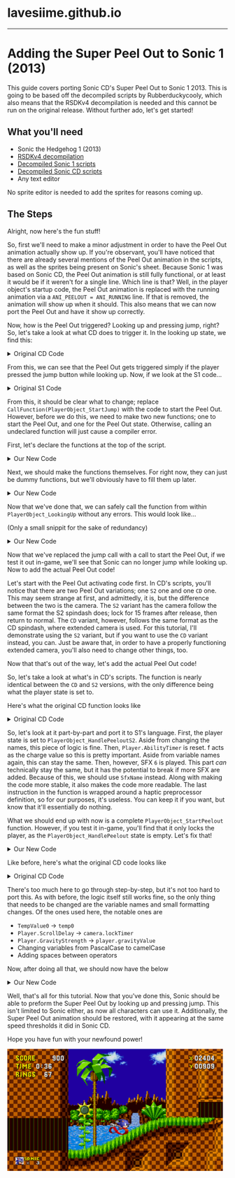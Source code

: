 # lavesiime.github.io
***
# Adding the Super Peel Out to Sonic 1 (2013)

This guide covers porting Sonic CD's Super Peel Out to Sonic 1 2013. This is going to be based off the decompiled scripts by Rubberduckycooly, which also means that the RSDKv4 decompilation is needed and this cannot be run on the original release. Without further ado, let's get started!

## What you'll need

* Sonic the Hedgehog 1 (2013)
* [RSDKv4 decompilation](https://github.com/Rubberduckycooly/Sonic-1-2-2013-Decompilation)
* [Decompiled Sonic 1 scripts](https://github.com/Rubberduckycooly/Sonic-1-Sonic-2-2013-Script-Decompilation)
* [Decompiled Sonic CD scripts](https://github.com/Rubberduckycooly/Sonic-CD-2011-Script-Decompilation)
* Any text editor

No sprite editor is needed to add the sprites for reasons coming up.

## The Steps

Alright, now here's the fun stuff!

So, first we'll need to make a minor adjustment in order to have the Peel Out animation actually show up. If you're observant, you'll have noticed that there are already several mentions of the Peel Out animation in the scripts, as well as the sprites being present on Sonic's sheet. Because Sonic 1 was based on Sonic CD, the Peel Out animation is still fully functional, or at least it would be if it weren't for a single line. Which line is that? Well, in the player object's startup code, the Peel Out animation is replaced with the running animation via a `ANI_PEELOUT = ANI_RUNNING` line. If that is removed, the animation will show up when it should. This also means that we can now port the Peel Out and have it show up correctly.

Now, how is the Peel Out triggered? Looking up and pressing jump, right? So, let's take a look at what CD does to trigger it. In the looking up state, we find this:

<details>
<summary>Original CD Code</summary>

```v
function PlayerObject_LookingUp

	if Player.Up==false
		Player.State=PlayerObject_HandleGround
		Player.Timer=0
	else
		if Player.Timer<60
			Player.Timer++
		else
			if Player.LookPos>-112
				Player.LookPos-=2
			endif
		endif
		if Player.Gravity==true
			Player.State=PlayerObject_HandleAir
			Player.Timer=0
		else
			if Player.JumpPress==true
				CallFunction(Player.PeeloutFunction)
			endif
		endif
	endif

endfunction
```

</details>


From this, we can see that the Peel Out gets triggered simply if the player pressed the jump button while looking up. Now, if we look at the S1 code...

<details>
<summary>Original S1 Code</summary>

```v
function PlayerObject_LookingUp

	if player.up == false
		player.state = PlayerObject_HandleGround
		player.timer = 0
	else

		if player.timer < 60
			player.timer++
		else

			temp0 = player.ypos
			temp0 >>= 16
			temp0 -= screen.cameraY
			temp0 -= 112
			if player.lookPosY > temp0
				player.lookPosY -= 2
			end if

		end if

		player.animation = ANI_LOOKINGUP

		if player.gravity == GRAVITY_AIR
			player.state = PlayerObject_HandleAir
			player.timer = 0
		else
			if player.jumpPress == true
				CallFunction(PlayerObject_StartJump)
			end if
		end if

	end if

end function
```

</details>


From this, it should be clear what to change; replace `CallFunction(PlayerObject_StartJump)` with the code to start the Peel Out. However, before we do this, we need to make two new functions; one to start the Peel Out, and one for the Peel Out state. Otherwise, calling an undeclared function will just cause a compiler error.

First, let's declare the functions at the top of the script.

<details>
<summary>Our New Code</summary>

```v
reserve function PlayerObject_StartPeelout
reserve function PlayerObject_HandlePeelout
```

</details>

Next, we should make the functions themselves. For right now, they can just be dummy functions, but we'll obviously have to fill them up later.

<details>
<summary>Our New Code</summary>

```v
function PlayerObject_StartPeelout
end function

function PlayerObject_HandlePeelout
end function
```

</details>

Now that we've done that, we can safely call the function from within `PlayerObject_LookingUp` without any errors. This would look like...

(Only a small snippit for the sake of redundancy)

<details>
<summary>Our New Code</summary>

```v
if player.gravity == GRAVITY_AIR
	player.state = PlayerObject_HandleAir
	player.timer = 0
else
	if player.jumpPress == true
		CallFunction(PlayerObject_StartPeelout)
	end if
end if
```

</details>

Now that we've replaced the jump call with a call to start the Peel Out, if we test it out in-game, we'll see that Sonic can no longer jump while looking up. Now to add the actual Peel Out code!

Let's start with the Peel Out activating code first. In CD's scripts, you'll notice that there are two Peel Out variations; one `S2` one and one `CD` one. This may seem strange at first, and admittedly, it is, but the difference between the two is the camera. The `S2` variant has the camera follow the same format the S2 spindash does; lock for 15 frames after release, then return to normal. The `CD` variant, however, follows the same format as the CD spindash, where extended camera is used. For this tutorial, I'll demonstrate using the `S2` variant, but if you want to use the `CD` variant instead, you can. Just be aware that, in order to have a properly functioning extended camera, you'll also need to change other things, too.

Now that that's out of the way, let's add the actual Peel Out code! <!-- Wait- -->

So, let's take a look at what's in CD's scripts. The function is nearly identical between the `CD` and `S2` versions, with the only difference being what the player state is set to. 

Here's what the original CD function looks like

<details>
<summary>Original CD Code</summary>

```v
function PlayerObject_StartPeeloutS2
	Player.State=PlayerObject_HandlePeeloutS2
	Player.AbilityTimer=0

	PlaySfx(6,false)

#platform: Use_Haptics
	HapticEffect(115,0,0,0)
#endplatform
endfunction
```

</details>

So, let's look at it part-by-part and port it to S1's language. First, the player state is set to `PlayerObject_HandlePeeloutS2`. Aside from changing the names, this piece of logic is fine. Then, `Player.AbilityTimer` is reset. f acts as the charge value so this is pretty important. Aside from variable names again, this can stay the same. Then, however, SFX `6` is played. This part _can_ technically stay the same, but it has the potential to break if more SFX are added. Because of this, we should use `SfxName` instead. Along with making the code more stable, it also makes the code more readable. The last instruction in the function is wrapped around a haptic preprocessor definition, so for our purposes, it's useless. You can keep it if you want, but know that it'll essentially do nothing.

What we should end up with now is a complete `PlayerObject_StartPeelout` function. However, if you test it in-game, you'll find that it only locks the player, as the `PlayerObject_HandlePeelout` state is empty. Let's fix that!

<details>
<summary>Our New Code</summary>

```v
function PlayerObject_StartPeelout
	player.state = PlayerObject_HandlePeelout
	player.abilityTimer = 0

	PlaySfx(SfxName[Charge], false)
end function
```

</details>

Like before, here's what the original CD code looks like

<details>
<summary>Original CD Code</summary>

```v
function PlayerObject_HandlePeeloutS2
	if Player.Gravity==true
		Player.State=PlayerObject_HandleAir
		Player.Speed=0
	endif

	if Player.GravityStrength==4096
		if Player.AbilityTimer<393216
			Player.AbilityTimer+=24576
		endif
	else
		if Player.AbilityTimer<786432
			Player.AbilityTimer+=24576
		endif
	endif

	if Player.AbilityTimer<390594
		Player.Animation=ANI_WALKING
		TempValue0=Player.AbilityTimer
		TempValue0>>=16
		TempValue0*=80
		TempValue0/=6
		TempValue0+=20
	else
		TempValue0=Player.AbilityTimer
		TempValue0>>=16
		TempValue0*=80
		TempValue0/=6

		if Player.AbilityTimer>655359
			Player.Animation=ANI_PEELOUT
		else
			Player.Animation=ANI_RUNNING
		endif
	endif

	if Player.Up==false
		Player.ScrollDelay=15
		Screen.CameraStyle=4
		Player.State=PlayerObject_HandleGround

		if Player.AbilityTimer<390594
			Player.Speed=0
		else
			Player.Speed=Player.AbilityTimer
			if Player.Direction==FACING_LEFT
				FlipSign(Player.Speed)
			endif
			PlaySfx(7,false)
		endif

		CallFunction(PlayerObject_ResetOnFloor)

#platform: Use_Haptics
	HapticEffect(42,0,0,0)
#endplatform
	endif

	Player.AnimationSpeed=TempValue0
endfunction
```

</details>

There's too much here to go through step-by-step, but it's not too hard to port this. As with before, the logic itself still works fine, so the only thing that needs to be changed are the variable names and small formatting changes. Of the ones used here, the notable ones are

* `TempValue0` -> `temp0`
* `Player.ScrollDelay` -> `camera.lockTimer`
* `Player.GravityStrength` -> `player.gravityValue`
* Changing variables from PascalCase to camelCase <!-- Yeah I know this isn't needed but it looks neat -->
* Adding spaces between operators

Now, after doing all that, we should now have the below

<details>
<summary>Our New Code</summary>

```v
function PlayerObject_HandlePeelout
	if player.Gravity == true
		player.State = PlayerObject_HandleAir
		player.Speed = 0
	end if

	if player.gravityValue == 4096
		if player.abilityTimer < 393216
			player.abilityTimer += 24576
		end if
	else
		if player.abilityTimer < 786432
			player.abilityTimer += 24576
		end if
	end if

	if player.abilityTimer < 390594
		player.animation = ANI_WALKING
		temp0 = player.abilityTimer
		temp0 >>= 16
		temp0 *= 80
		temp0 /= 6
		temp0 += 20
	else
		temp0 = player.abilityTimer
		temp0 >>= 16
		temp0 *= 80
		temp0 /= 6

		if player.abilityTimer > 655359
			player.animation = ANI_PEELOUT
		else
			player.animation = ANI_RUNNING
		end if
	end if

	if player.up == false
		camera.lockTimer = 15
		screen.cameraStyle = 4
		player.state = PlayerObject_HandleGround

		if player.abilityTimer < 390594
			player.speed=0
		else
			player.speed = player.abilityTimer
			if player.direction == FACING_LEFT
				FlipSign(player.speed)
			end if
			PlaySfx(SfxName[Release], false)
		end if

		CallFunction(PlayerObject_ResetOnFloor)
	end if

	player.animationSpeed = temp0
end function
```

</details>

Well, that's all for this tutorial. Now that you've done this, Sonic should be able to preform the Super Peel Out by looking up and pressing jump. This isn't limited to Sonic either, as now all characters can use it. Additionally, the Super Peel Out animation should be restored, with it appearing at the same speed thresholds it did in Sonic CD. 

Hope you have fun with your newfound power!

<img src="pics/SPO_S_1.png" style="height: 279px;" />



